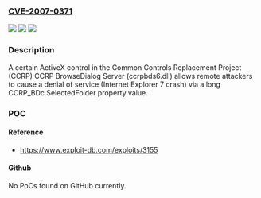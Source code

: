 ### [CVE-2007-0371](https://cve.mitre.org/cgi-bin/cvename.cgi?name=CVE-2007-0371)
![](https://img.shields.io/static/v1?label=Product&message=n%2Fa&color=blue)
![](https://img.shields.io/static/v1?label=Version&message=n%2Fa&color=blue)
![](https://img.shields.io/static/v1?label=Vulnerability&message=n%2Fa&color=brighgreen)

### Description

A certain ActiveX control in the Common Controls Replacement Project (CCRP) CCRP BrowseDialog Server (ccrpbds6.dll) allows remote attackers to cause a denial of service (Internet Explorer 7 crash) via a long CCRP_BDc.SelectedFolder property value.

### POC

#### Reference
- https://www.exploit-db.com/exploits/3155

#### Github
No PoCs found on GitHub currently.

